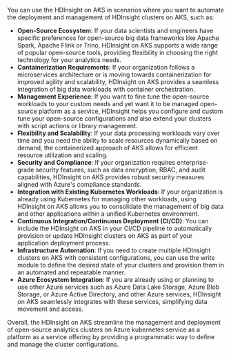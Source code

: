 You can use the HDInsight on AKS in scenarios where you want to automate the deployment and management of HDInsight clusters on AKS, such as:

- **Open-Source Ecosystem**: If your data scientists and engineers have specific preferences for open-source big data frameworks like Apache Spark, Apache Flink or Trino, HDInsight on AKS supports a wide range of popular open-source tools, providing flexibility in choosing the right technology for your analytics needs. 
- **Containerization Requirements**: If your organization follows a microservices architecture or is moving towards containerization for improved agility and scalability, HDInsight on AKS provides a seamless integration of big data workloads with container orchestration. 
- **Management Experience**: If you want to fine tune the open-source workloads to your custom needs and yet want it to be managed open-source platform as a service, HDInsight helps you configure and custom tune your open-source configurations and also extend your clusters with script actions or library management. 
- **Flexibility and Scalability**: If your data processing workloads vary over time and you need the ability to scale resources dynamically based on demand, the containerized approach of AKS allows for efficient resource utilization and scaling. 
- **Security and Compliance**: If your organization requires enterprise-grade security features, such as data encryption, RBAC, and audit capabilities, HDInsight on AKS provides robust security measures aligned with Azure's compliance standards.
- **Integration with Existing Kubernetes Workloads**: If your organization is already using Kubernetes for managing other workloads, using HDInsight on AKS allows you to consolidate the management of big data and other applications within a unified Kubernetes environment.
- **Continuous Integration/Continuous Deployment (CI/CD)**: You can include the HDInsight on AKS in your CI/CD pipeline to automatically provision or update HDInsight clusters on AKS as part of your application deployment process.
- **Infrastructure Automation**: If you need to create multiple HDInsight clusters on AKS with consistent configurations, you can use the write module to define the desired state of your clusters and provision them in an automated and repeatable manner.
- **Azure Ecosystem Integration**: If you are already using or planning to use other Azure services such as Azure Data Lake Storage, Azure Blob Storage, or Azure Active Directory, and other Azure services, HDInsight on AKS seamlessly integrates with these services, simplifying data movement and access.

Overall, the HDInsight on AKS streamline the management and deployment of open-source analytics clusters on Azure kubernetes service as a platform as a service offering by providing a programmatic way to define and manage the cluster configurations.
